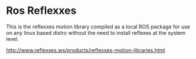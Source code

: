 # Ros Reflexxes 
This is the reflexxes motion library compiled as a local ROS package for use on any linux based distro without the need to install reflexes at the system level.

http://www.reflexxes.ws/products/reflexxes-motion-libraries.html
